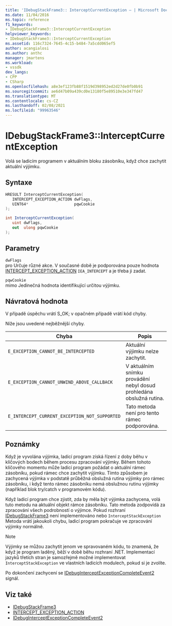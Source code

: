 ```yaml
---
title: 'IDebugStackFrame3:: InterceptCurrentException – | Microsoft Docs'
ms.date: 11/04/2016
ms.topic: reference
f1_keywords:
- IDebugStackFrame3::InterceptCurrentException
helpviewer_keywords:
- IDebugStackFrame3::InterceptCurrentException
ms.assetid: 116c7324-7645-4c15-b484-7a5cdd065ef5
author: acangialosi
ms.author: anthc
manager: jmartens
ms.workload:
- vssdk
dev_langs:
- CPP
- CSharp
ms.openlocfilehash: a8e3ef123fb88f1519d398952ed2d27de0fb0b91
ms.sourcegitcommit: ae6d47b09a439cd0e13180f5e89510e3e347fd47
ms.translationtype: MT
ms.contentlocale: cs-CZ
ms.lasthandoff: 02/08/2021
ms.locfileid: "99963546"
---
```

# <a name="idebugstackframe3interceptcurrentexception"></a>IDebugStackFrame3::InterceptCurrentException
Volá se ladicím programem v aktuálním bloku zásobníku, když chce zachytit aktuální výjimku.

## <a name="syntax"></a>Syntaxe

```cpp
HRESULT InterceptCurrentException(
   INTERCEPT_EXCEPTION_ACTION dwFlags,
   UINT64*                    pqwCookie
);
```

```csharp
int InterceptCurrentException(
   uint dwFlags,
   out  ulong pqwCookie
);
```

## <a name="parameters"></a>Parametry
`dwFlags`\
pro Určuje různé akce. V současné době je podporována pouze hodnota [INTERCEPT_EXCEPTION_ACTION](../../../extensibility/debugger/reference/intercept-exception-action.md) `IEA_INTERCEPT` a je třeba ji zadat.

`pqwCookie`\
mimo Jedinečná hodnota identifikující určitou výjimku.

## <a name="return-value"></a>Návratová hodnota
 V případě úspěchu vrátí S_OK; v opačném případě vrátí kód chyby.

 Níže jsou uvedené nejběžnější chyby.

|Chyba|Popis|
|-----------|-----------------|
|`E_EXCEPTION_CANNOT_BE_INTERCEPTED`|Aktuální výjimku nelze zachytit.|
|`E_EXCEPTION_CANNOT_UNWIND_ABOVE_CALLBACK`|V aktuálním snímku provádění nebyl dosud prohledána obslužná rutina.|
|`E_INTERCEPT_CURRENT_EXCEPTION_NOT_SUPPORTED`|Tato metoda není pro tento rámec podporována.|

## <a name="remarks"></a>Poznámky
 Když je vyvolána výjimka, ladicí program získá řízení z doby běhu v klíčových bodech během procesu zpracování výjimky. Během tohoto klíčového momentu může ladicí program požádat o aktuální rámec zásobníku, pokud rámec chce zachytit výjimku. Tímto způsobem je zachycená výjimka v podstatě průběžná obslužná rutina výjimky pro rámec zásobníku, i když tento rámec zásobníku nemá obslužnou rutinu výjimky (například blok try/catch v programovém kódu).

 Když ladicí program chce zjistit, zda by měla být výjimka zachycena, volá tuto metodu na aktuální objekt rámce zásobníku. Tato metoda zodpovídá za zpracování všech podrobností o výjimce. Pokud rozhraní [IDebugStackFrame3](../../../extensibility/debugger/reference/idebugstackframe3.md) není implementováno nebo `InterceptStackException` Metoda vrátí jakoukoli chybu, ladicí program pokračuje ve zpracování výjimky normálně.

> [!NOTE]
> Výjimky se můžou zachytit jenom ve spravovaném kódu, to znamená, že když je program laděný, běží v době běhu rozhraní .NET. Implementací jazyků třetích stran je samozřejmě možné implementovat `InterceptStackException` ve vlastních ladicích modulech, pokud si je zvolíte.

 Po dokončení zachycení se [IDebugInterceptExceptionCompleteEvent2](../../../extensibility/debugger/reference/idebuginterceptexceptioncompleteevent2.md) signál.

## <a name="see-also"></a>Viz také
- [IDebugStackFrame3](../../../extensibility/debugger/reference/idebugstackframe3.md)
- [INTERCEPT_EXCEPTION_ACTION](../../../extensibility/debugger/reference/intercept-exception-action.md)
- [IDebugInterceptExceptionCompleteEvent2](../../../extensibility/debugger/reference/idebuginterceptexceptioncompleteevent2.md)
